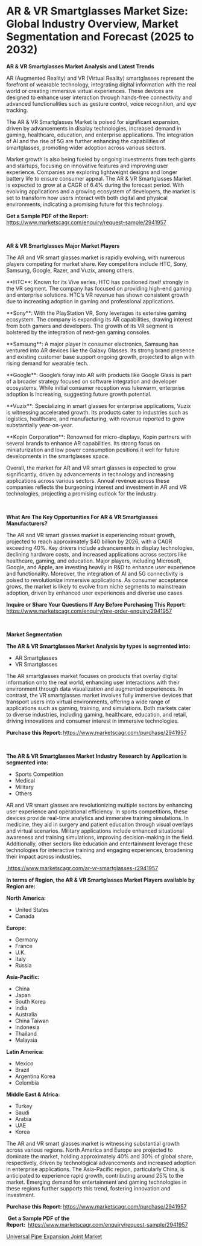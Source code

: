 <p><h1>AR & VR Smartglasses Market Size: Global Industry Overview, Market Segmentation and Forecast (2025 to 2032)</h1></p><p><strong>AR & VR Smartglasses Market Analysis and Latest Trends</strong></p>
<p><p>AR (Augmented Reality) and VR (Virtual Reality) smartglasses represent the forefront of wearable technology, integrating digital information with the real world or creating immersive virtual experiences. These devices are designed to enhance user interaction through hands-free connectivity and advanced functionalities such as gesture control, voice recognition, and eye tracking.</p><p>The AR & VR Smartglasses Market is poised for significant expansion, driven by advancements in display technologies, increased demand in gaming, healthcare, education, and enterprise applications. The integration of AI and the rise of 5G are further enhancing the capabilities of smartglasses, promoting wider adoption across various sectors.</p><p>Market growth is also being fueled by ongoing investments from tech giants and startups, focusing on innovative features and improving user experience. Companies are exploring lightweight designs and longer battery life to ensure consumer appeal. The AR & VR Smartglasses Market is expected to grow at a CAGR of 6.4% during the forecast period. With evolving applications and a growing ecosystem of developers, the market is set to transform how users interact with both digital and physical environments, indicating a promising future for this technology.</p></p>
<p><strong>Get a Sample PDF of the Report:&nbsp;</strong> <a href="https://www.marketscagr.com/enquiry/request-sample/2941957?utm_campaign=3166&utm_medium=2&utm_source=Github&utm_content=ia&utm_term=15032025&utm_id=ar-vr-smartglasses">https://www.marketscagr.com/enquiry/request-sample/2941957</a></p>
<p>&nbsp;</p>
<p><strong>AR & VR Smartglasses Major Market Players</strong></p>
<p><p>The AR and VR smart glasses market is rapidly evolving, with numerous players competing for market share. Key competitors include HTC, Sony, Samsung, Google, Razer, and Vuzix, among others. </p><p>**HTC**: Known for its Vive series, HTC has positioned itself strongly in the VR segment. The company has focused on providing high-end gaming and enterprise solutions. HTC’s VR revenue has shown consistent growth due to increasing adoption in gaming and professional applications.</p><p>**Sony**: With the PlayStation VR, Sony leverages its extensive gaming ecosystem. The company is expanding its AR capabilities, drawing interest from both gamers and developers. The growth of its VR segment is bolstered by the integration of next-gen gaming consoles.</p><p>**Samsung**: A major player in consumer electronics, Samsung has ventured into AR devices like the Galaxy Glasses. Its strong brand presence and existing customer base support ongoing growth, projected to align with rising demand for wearable tech.</p><p>**Google**: Google’s foray into AR with products like Google Glass is part of a broader strategy focused on software integration and developer ecosystems. While initial consumer reception was lukewarm, enterprise adoption is increasing, suggesting future growth potential.</p><p>**Vuzix**: Specializing in smart glasses for enterprise applications, Vuzix is witnessing accelerated growth. Its products cater to industries such as logistics, healthcare, and manufacturing, with revenue reported to grow substantially year-on-year.</p><p>**Kopin Corporation**: Renowned for micro-displays, Kopin partners with several brands to enhance AR capabilities. Its strong focus on miniaturization and low power consumption positions it well for future developments in the smartglasses space.</p><p>Overall, the market for AR and VR smart glasses is expected to grow significantly, driven by advancements in technology and increasing applications across various sectors. Annual revenue across these companies reflects the burgeoning interest and investment in AR and VR technologies, projecting a promising outlook for the industry.</p></p>
<p>&nbsp;</p>
<p><strong>What Are The Key Opportunities For AR & VR Smartglasses Manufacturers?</strong></p>
<p><p>The AR and VR smart glasses market is experiencing robust growth, projected to reach approximately $40 billion by 2026, with a CAGR exceeding 40%. Key drivers include advancements in display technologies, declining hardware costs, and increased applications across sectors like healthcare, gaming, and education. Major players, including Microsoft, Google, and Apple, are investing heavily in R&D to enhance user experience and functionality. Moreover, the integration of AI and 5G connectivity is poised to revolutionize immersive applications. As consumer acceptance grows, the market is likely to evolve from niche segments to mainstream adoption, driven by enhanced user experiences and diverse use cases.</p></p>
<p><strong>Inquire or Share Your Questions If Any Before Purchasing This Report:</strong> <a href="https://www.marketscagr.com/enquiry/pre-order-enquiry/2941957?utm_campaign=3166&utm_medium=2&utm_source=Github&utm_content=ia&utm_term=15032025&utm_id=ar-vr-smartglasses">https://www.marketscagr.com/enquiry/pre-order-enquiry/2941957</a></p>
<p>&nbsp;</p>
<p><strong>Market Segmentation</strong></p>
<p><strong>The AR & VR Smartglasses Market Analysis by types is segmented into:</strong></p>
<p><ul><li>AR Smartglasses</li><li>VR Smartglasses</li></ul></p>
<p><p>The AR smartglasses market focuses on products that overlay digital information onto the real world, enhancing user interactions with their environment through data visualization and augmented experiences. In contrast, the VR smartglasses market involves fully immersive devices that transport users into virtual environments, offering a wide range of applications such as gaming, training, and simulations. Both markets cater to diverse industries, including gaming, healthcare, education, and retail, driving innovations and consumer interest in immersive technologies.</p></p>
<p><strong>Purchase this Report:&nbsp;</strong><a href="https://www.marketscagr.com/purchase/2941957?utm_campaign=3166&utm_medium=2&utm_source=Github&utm_content=ia&utm_term=15032025&utm_id=ar-vr-smartglasses">https://www.marketscagr.com/purchase/2941957</a></p>
<p>&nbsp;</p>
<p><strong>The AR & VR Smartglasses Market Industry Research by Application is segmented into:</strong></p>
<p><ul><li>Sports Competition</li><li>Medical</li><li>Military</li><li>Others</li></ul></p>
<p><p>AR and VR smart glasses are revolutionizing multiple sectors by enhancing user experience and operational efficiency. In sports competitions, these devices provide real-time analytics and immersive training simulations. In medicine, they aid in surgery and patient education through visual overlays and virtual scenarios. Military applications include enhanced situational awareness and training simulations, improving decision-making in the field. Additionally, other sectors like education and entertainment leverage these technologies for interactive training and engaging experiences, broadening their impact across industries.</p></p>
<p><a href="https://www.marketscagr.com/ar-vr-smartglasses-r2941957?utm_campaign=3166&utm_medium=2&utm_source=Github&utm_content=ia&utm_term=15032025&utm_id=ar-vr-smartglasses">&nbsp;https://www.marketscagr.com/ar-vr-smartglasses-r2941957</a></p>
<p><strong>In terms of Region, the AR & VR Smartglasses Market Players available by Region are:</strong></p>
<p>
    <p> <strong> North America: </strong>
        <ul>
            <li>United States</li>
            <li>Canada</li>
        </ul>
        </p> 
    <p> <strong> Europe: </strong>
        <ul>
            <li>Germany</li>
            <li>France</li>
            <li>U.K.</li>
            <li>Italy</li>
            <li>Russia</li>
        </ul>
        </p> 
    <p> <strong> Asia-Pacific: </strong>
        <ul>
            <li>China</li>
            <li>Japan</li>
            <li>South Korea</li>
            <li>India</li>
            <li>Australia</li>
            <li>China Taiwan</li>
            <li>Indonesia</li>
            <li>Thailand</li>
            <li>Malaysia</li>
        </ul>
        </p> 
    <p> <strong> Latin America: </strong>
        <ul>
            <li>Mexico</li>
            <li>Brazil</li>
            <li>Argentina Korea</li>
            <li>Colombia</li>
        </ul>
        </p> 
    <p> <strong> Middle East & Africa: </strong>
        <ul>
            <li>Turkey</li>
            <li>Saudi</li>
            <li>Arabia</li>
            <li>UAE</li>
            <li>Korea</li>
        </ul>
    </p>
    </p>
<p><p>The AR and VR smart glasses market is witnessing substantial growth across various regions. North America and Europe are projected to dominate the market, holding approximately 40% and 30% of global share, respectively, driven by technological advancements and increased adoption in enterprise applications. The Asia-Pacific region, particularly China, is anticipated to experience rapid growth, contributing around 25% to the market. Emerging demand for entertainment and gaming technologies in these regions further supports this trend, fostering innovation and investment.</p></p>
<p><strong>Purchase this Report: </strong><a href="https://www.marketscagr.com/purchase/2941957?utm_campaign=3166&utm_medium=2&utm_source=Github&utm_content=ia&utm_term=15032025&utm_id=ar-vr-smartglasses">https://www.marketscagr.com/purchase/2941957</a></p>
<p>&nbsp;<strong>Get a Sample PDF of the Report:&nbsp;&nbsp;</strong><a href="https://www.marketscagr.com/enquiry/request-sample/2941957?utm_campaign=3166&utm_medium=2&utm_source=Github&utm_content=ia&utm_term=15032025&utm_id=ar-vr-smartglasses">https://www.marketscagr.com/enquiry/request-sample/2941957</a></p>
<p><strong></strong></p>
<p><p><a href="https://github.com/saoneubeh8/Market-Research-Report-List-1/blob/main/universal-pipe-expansion-joint-market.md?utm_campaign=3166&utm_medium=2&utm_source=Github&utm_content=ia&utm_term=15032025&utm_id=ar-vr-smartglasses">Universal Pipe Expansion Joint Market</a></p></p>